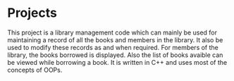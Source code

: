# Projects
This project is a library management code which can mainly be used for maintaining a record of all the books and members in the library. It also be used to modify these records as and when required. For members of the library, the books borrowed is displayed. Also the list of books avaible can be viewed while borrowing a book. It is written in C++ and uses most of the concepts of OOPs.
 
